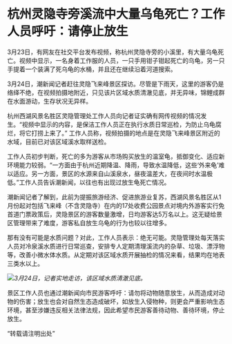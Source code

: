 # 杭州灵隐寺旁溪流中大量乌龟死亡？工作人员呼吁：请停止放生

3月23日，有网友在社交平台发布视频，称杭州灵隐寺旁的小溪里，有大量乌龟死亡。视频中显示，一名身着工作服的人员，一只手用钳子钳起死亡的乌龟，另一只手提着一个装满了死乌龟的水桶，并且还在继续沿着河道搜索。

3月24日，潮新闻记者赶往灵隐飞来峰景区探访。尽管是下雨天，这里的游客仍是络绎不绝，在视频拍摄地附近，只见该片区域水质清澈见底，并无异味，锦鲤成群在水面游动，生存状况无异样。

杭州西湖风景名胜区灵隐管理处工作人员向记者证实确有网传视频的情况发生。“视频中显示的内容，是保洁工作人员正在执行水质日常巡检，为防止乌龟腐烂，将它打捞上来了。”
工作人员称，视频拍摄的地点是在灵隐飞来峰景区附近的水域，目前已对该区域溪水取样送检。

工作人员初步判断，死亡的多为游客从市场购买放生的温室龟，抵御变化、适应新环境能力较弱。“一方面由于杭州近期降温、降雨，导致水温降低，这些‘外来龟’难以适应。另一方面，景区的水源来自山溪泉水，昼夜温差大，在夜间时水温极低。”工作人员告诉潮新闻，以往也有出现过放生龟死亡情况。

潮新闻记者了解到，此前为提振旅游经济、促进旅游业复苏，西湖风景名胜区从1月份起对包括飞来峰（不含灵隐寺）在内的17处收费公园景点对境内外游客实行免首道门票政策后，灵隐景区的游客数量激增，日均游客达5万名以上。这无疑给景区管理带来了难度，游客私自放生乌龟的行为也较以往增多。

那有没有可能是水质问题？对此，工作人员表示：绝无可能。灵隐管理处每天落实人员对冷泉溪水质进行日常巡查，安排专人定期清理溪流内的杂草、垃圾、漂浮物等，改善小微水体水质。从定期对该区域水质开展抽检的情况来看，结果均在地表三类水以上。

![](https://inews.gtimg.com/news_bt/O-YF0iEbuQWmaTLwqlq3s87dem3AQA2zpifL_2R9v_blgAA/1000)_3月24日，记者实地走访，该区域水质清澈见底。_

景区工作人员也通过潮新闻向市民游客呼吁：请勿将动物随意放生，从而造成对动物的伤害；放生也会对自然生态造成破坏，如放生入侵物种，则更会严重影响生态环境，甚至涉嫌违反相关法律法规，因此希望市民游客善待动物、善待环境，停止放生。

“转载请注明出处”

